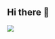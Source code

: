 ## Hi there 👋
<img src="https://img.shields.io/badge/Color=black&Python-3DDC84?style=flat-square&logo=Python&logoColor=blue&fontColor=white"/>

